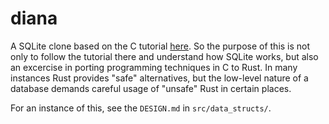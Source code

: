 # diana

A SQLite clone based on the C tutorial [here](https://cstack.github.io/db_tutorial/). So the purpose of this is not only to follow the tutorial there 
and understand how SQLite works, but also an excercise in porting programming techniques in C to Rust. In many instances Rust provides "safe" alternatives,
but the low-level nature of a database demands careful usage of "unsafe" Rust in certain places.

For an instance of this, see the `DESIGN.md` in `src/data_structs/`.
